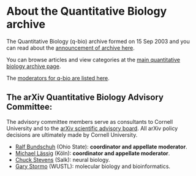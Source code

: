 # About the Quantitative Biology archive

The Quantitative Biology (q-bio) archive formed on 15 Sep 2003 and you can read about the [announcement of archive here](../../new/q-bio_announce.md).

You can browse articles and view categories at the [main quantitative biology archive page](https://arxiv.org/archive/q-bio).

The [moderators for q-bio are listed here](https://arxiv.org/moderators#q-bio#q-bio).

<span id="AdvisoryCommittee"></span>

## The arXiv Quantitative Biology Advisory Committee:

The advisory committee members serve as consultants to Cornell University and to the [arXiv scientific advisory board](../../about/people/scientific_ad_board.md). All arXiv policy decisions are ultimately made by Cornell University.

*   [Ralf Bundschuh](http://bioserv.mps.ohio-state.edu/~rbund/) (Ohio State): **coordinator and appellate moderator**.
*   [Michael Lässig](http://www.thp.Uni-Koeln.DE/~lassig/) (Köln): **coordinator and appellate moderator**.
*   [Chuck Stevens](http://www.salk.edu/faculty/stevens.html) (Salk): neural biology.
*   [Gary Stormo](http://ural.wustl.edu/stormo.html) (WUSTL): molecular biology and bioinformatics.
